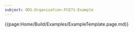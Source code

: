 ```yaml
---
subject: ODS-Organization-FCE71-Example
---
```


{{page:Home/Build/Examples/ExampleTemplate.page.md}}